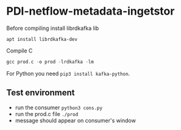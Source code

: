 # PDI-netflow-metadata-ingetstor

Before compiling install librdkafka lib
```
apt install librdkafka-dev
```

Compile C
```c
gcc prod.c -o prod -lrdkafka -lm
```

For Python you need `pip3 install kafka-python`.

## Test environment
- run the consumer `python3 cons.py`
- run the prod.c file `./prod`
- message should appear on consumer's window
